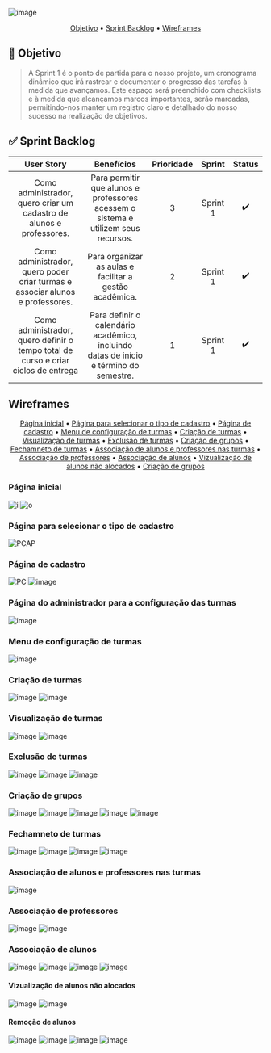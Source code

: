 ![image](https://github.com/Porygon-Users/API-Porygon/assets/145280630/711c347c-7a93-4a38-80ad-0cb60b199454)

<p align = "center">
<a href="##Objetivo">Objetivo</a> •
<a href="##Sprint Backlog">Sprint Backlog</a> •
<a href="##Wireframes">Wireframes</a> 
</p>

## 🎯 Objetivo
<a name="Objetivo"></a>
> A Sprint 1 é o ponto de partida para o nosso projeto, um cronograma dinâmico que irá rastrear e documentar o progresso das tarefas à medida que avançamos. Este espaço será preenchido com checklists e à medida que alcançamos marcos importantes, serão marcadas, permitindo-nos manter um registro claro e detalhado do nosso sucesso na realização de objetivos.

## ✅ Sprint Backlog
| User Story  | Benefícios  | Prioridade | Sprint  | Status |
|:------------:|:----------:|:-----:|:--------:|:------:|
| Como administrador, quero criar um cadastro de alunos e professores. | Para permitir que alunos e professores acessem o sistema e utilizem seus recursos.| 3 | Sprint 1 | ✔️ |
| Como administrador, quero poder criar turmas e associar alunos e professores. | Para organizar as aulas e facilitar a gestão acadêmica. | 2 | Sprint 1 | ✔️ | 
| Como administrador, quero definir o tempo total de curso e criar ciclos de entrega | Para definir o calendário acadêmico, incluindo datas de início e término do semestre. | 1 | Sprint 1 | ✔️ |

## Wireframes

<p align = "center">
<a href="### Página inicial">Página inicial</a> •
<a href="### Página para selecionar o tipo de cadastro">Página para selecionar o tipo de cadastro</a> •
<a href="### Página de cadastro">Página de cadastro</a> •
<a href="### Menu de configuração de turmas">Menu de configuração de turmas</a> •
<a href="### Criação de turmas">Criação de turmas</a> •
<a href="### Visualização de turmas">Visualização de turmas</a> •
<a href="### Exclusão de turmas">Exclusão de turmas</a> •
<a href="### Criação de grupos">Criação de grupos</a> •
<a href="### Fechamneto de turmas">Fechamneto de turmas</a> •
<a href="### Associação de alunos e professores nas turmas">Associação de alunos e professores nas turmas</a> •
<a href="### Associação de professores">Associação de professores</a> •
<a href="### Associação de alunos">Associação de alunos</a> •
<a href="### Vizualização de alunos não alocados">Vizualização de alunos não alocados</a> •
<a href="###Criação de grupos">Criação de grupos</a> 


### Página inicial

![i](https://user-images.githubusercontent.com/142633184/270184308-1bef8ca7-78ba-417f-b21e-7e3608f73840.png)
![o](https://github.com/Porygon-Users/API-Porygon/assets/145280630/5c1a1756-f1ae-409d-a6fe-a735b67731af)

  
### Página para selecionar o tipo de cadastro

![PCAP](https://user-images.githubusercontent.com/142633184/270184315-acc2a1a7-892b-43fe-b515-8b6464b377b8.png)

### Página de cadastro

![PC](https://user-images.githubusercontent.com/142633184/270184316-3485f107-92c2-4b16-9545-1ed44b762fbd.png)
![image](https://github.com/Porygon-Users/API-Porygon/assets/145280630/a660f273-c05d-4477-8737-638bbbf93951)

### Página do administrador para a configuração das turmas 

![image](https://github.com/Porygon-Users/API-Porygon/assets/145280630/4bc64182-0d55-4cb5-b139-dbe3d6a011cb)

### Menu de configuração de turmas
![image](https://github.com/Porygon-Users/API-Porygon/assets/145280630/fa515bf0-c245-446c-9570-00c9ea67b99b)

### Criação de turmas
![image](https://github.com/Porygon-Users/API-Porygon/assets/145280630/176d7ddb-74d8-4616-89f6-fb6df2747f77)
![image](https://github.com/Porygon-Users/API-Porygon/assets/145280630/e98215ad-ccc9-4b56-bb4e-72c9ac1edbf4)


### Visualização de turmas
![image](https://github.com/Porygon-Users/API-Porygon/assets/145280630/7b214c20-8771-403a-be68-decaea1a5918)
![image](https://github.com/Porygon-Users/API-Porygon/assets/145280630/6e9294b8-8b62-4485-820d-fca9eae88f34)

### Exclusão de turmas
![image](https://github.com/Porygon-Users/API-Porygon/assets/145280630/de3ecce7-a688-4238-963f-939a20c4f286)
![image](https://github.com/Porygon-Users/API-Porygon/assets/145280630/c3a7f379-459b-4999-adfc-0d1cb427df26)
![image](https://github.com/Porygon-Users/API-Porygon/assets/145280630/b406f2c6-4227-466a-b809-adb71361969d)

### Criação de grupos
![image](https://github.com/Porygon-Users/API-Porygon/assets/145280630/f836a4e0-a99d-4936-8cdf-21e7b555f8b7)
![image](https://github.com/Porygon-Users/API-Porygon/assets/145280630/19143a8c-d3df-4a1e-896f-d52fd07695c7)
![image](https://github.com/Porygon-Users/API-Porygon/assets/145280630/d0e54159-1393-498b-8a47-c6a9609b96f9)
![image](https://github.com/Porygon-Users/API-Porygon/assets/145280630/790f1fa6-9b79-4cef-8f27-6188f646f17f)
![image](https://github.com/Porygon-Users/API-Porygon/assets/145280630/5e0ef656-6dbe-47eb-9612-13c7609daf90)


### Fechamneto de turmas
![image](https://github.com/Porygon-Users/API-Porygon/assets/145280630/b404c7ae-e5db-49c0-bdec-5a496e0e653d)
![image](https://github.com/Porygon-Users/API-Porygon/assets/145280630/f5eef178-3d84-40e5-bf2a-4ce124e73a48)
![image](https://github.com/Porygon-Users/API-Porygon/assets/145280630/951af440-2fff-4f82-98cf-341e30e7b155)
![image](https://github.com/Porygon-Users/API-Porygon/assets/145280630/448e5ecb-de00-4b5c-987e-309ab96d646d)

### Associação de alunos e professores nas turmas
![image](https://github.com/Porygon-Users/API-Porygon/assets/145280630/e1ea2f64-396a-4905-b762-2de36cf74d3d)

### Associação de professores
![image](https://github.com/Porygon-Users/API-Porygon/assets/145280630/a7f75544-1f61-4ccf-a734-c22833fa3fd5)
![image](https://github.com/Porygon-Users/API-Porygon/assets/145280630/955ecb68-dd18-4144-ab20-09a791b45107)

### Associação de alunos
![image](https://github.com/Porygon-Users/API-Porygon/assets/145280630/54e0e290-b271-4478-82a6-5dff518d4fb7)
![image](https://github.com/Porygon-Users/API-Porygon/assets/145280630/f1fa1f8d-6c25-48fa-992d-a78767ba5c4c)
![image](https://github.com/Porygon-Users/API-Porygon/assets/145280630/4287865d-3129-4936-be89-ad37b138b0a9)
![image](https://github.com/Porygon-Users/API-Porygon/assets/145280630/7a7f0c83-5b6c-4bf0-bce7-ce1f8579d6dd)

#### Vizualização de alunos não alocados
![image](https://github.com/Porygon-Users/API-Porygon/assets/145280630/4e548dba-6558-4bea-a98f-1ce3004468b3)
![image](https://github.com/Porygon-Users/API-Porygon/assets/145280630/799348c3-adc5-456c-8d10-a8d2eba32726)

#### Remoção de alunos
![image](https://github.com/Porygon-Users/API-Porygon/assets/145280630/65ee4772-c1ff-4601-ac00-cfb57d6d4e26)
![image](https://github.com/Porygon-Users/API-Porygon/assets/145280630/9ec0fec6-cf1f-4035-addc-82ca7ac1a724)
![image](https://github.com/Porygon-Users/API-Porygon/assets/145280630/22f4cfba-b7ab-488c-ad99-fb455b95685e)
![image](https://github.com/Porygon-Users/API-Porygon/assets/145280630/dbfb9ed7-635f-4fc8-a93b-183de083b0aa)
